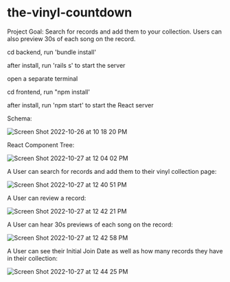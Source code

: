 # the-vinyl-countdown

Project Goal: Search for records and add them to your collection. Users can also preview 30s of each song on the record.

cd backend, run 'bundle install'

after install, run 'rails s' to start the server

open a separate terminal

cd frontend, run "npm install'

after install, run 'npm start' to start the React server

Schema:

![Screen Shot 2022-10-26 at 10 18 20 PM](https://user-images.githubusercontent.com/107948622/198342136-df80eead-8354-489b-b9df-8535c8320cab.png)

React Component Tree:

![Screen Shot 2022-10-27 at 12 04 02 PM](https://user-images.githubusercontent.com/107948622/198342188-9e766532-9cc7-419c-a103-313d0b808fa9.png)

A User can search for records and add them to their vinyl collection page:

![Screen Shot 2022-10-27 at 12 40 51 PM](https://user-images.githubusercontent.com/107948622/198349436-d15fc89d-85c4-4c14-9068-7fcb5b6a8299.png)

A User can review a record:

![Screen Shot 2022-10-27 at 12 42 21 PM](https://user-images.githubusercontent.com/107948622/198349798-420bcce5-2137-4195-9082-9bbc94b7b682.png)

A User can hear 30s previews of each song on the record:

![Screen Shot 2022-10-27 at 12 42 58 PM](https://user-images.githubusercontent.com/107948622/198349866-630996c2-a8d5-4a95-8da2-176f0473fbba.png)

A User can see their Initial Join Date as well as how many records they have in their collection:

![Screen Shot 2022-10-27 at 12 44 25 PM](https://user-images.githubusercontent.com/107948622/198350063-038e57a5-83fd-419c-9200-eb88cb0af35b.png)









